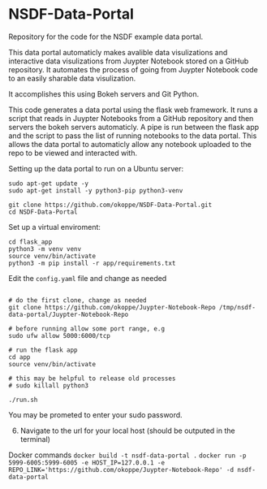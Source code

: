 # NSDF-Data-Portal
Repository for the code for the NSDF example data portal.

This data portal automaticly makes avalible data visulizations and interactive data visulizations from Juypter Notebook stored on a GitHub repository. It automates the process of going from Juypter Notebook code to an easily sharable data visulization. 

It accomplishes this using Bokeh servers and Git Python.

This code generates a data portal using the flask web framework. It runs a script that reads in Juypter Notebooks from a GitHub repository and then servers the bokeh servers automaticly. A pipe is run between the flask app and the script to pass the list of running notebooks to the data portal. This allows the data portal to automaticly allow any notebook uploaded to the repo to be viewed and interacted with.

Setting up the data portal to run on a Ubuntu server:

```
sudo apt-get update -y
sudo apt-get install -y python3-pip python3-venv

git clone https://github.com/okoppe/NSDF-Data-Portal.git
cd NSDF-Data-Portal
```

Set up a virtual enviroment:

```
cd flask_app
python3 -m venv venv
source venv/bin/activate
python3 -m pip install -r app/requirements.txt
```

Edit the `config.yaml` file and change as needed

```

# do the first clone, change as needed
git clone https://github.com/okoppe/Juypter-Notebook-Repo /tmp/nsdf-data-portal/Juypter-Notebook-Repo

# before running allow some port range, e.g
sudo ufw allow 5000:6000/tcp

# run the flask app
cd app
source venv/bin/activate

# this may be helpful to release old processes
# sudo killall python3

./run.sh
```

You may be prometed to enter your sudo password.

6. Navigate to the url for your local host (should be outputed in the terminal)

Docker commands
```docker build -t nsdf-data-portal .```
```docker run -p 5999-6005:5999-6005 -e HOST_IP=127.0.0.1 -e REPO_LINK='https://github.com/okoppe/Juypter-Notebook-Repo' -d nsdf-data-portal```
